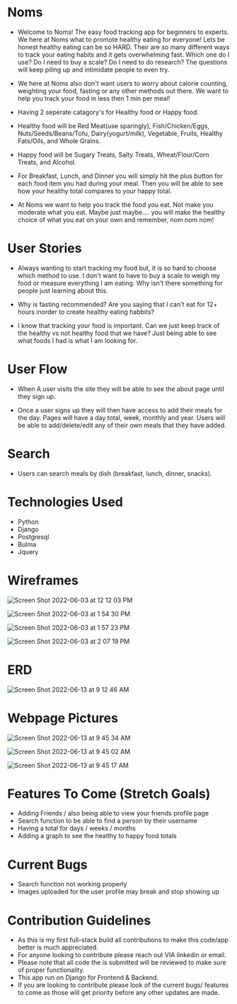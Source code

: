# Noms
- Welcome to Noms! The easy food tracking app for beginners to experts. We here at Noms what to promote healthy eating for everyone! Lets be honest healthy eating can be so HARD. Their are so many different ways to track your eating habits and it gets overwhelming fast. Which one do I use? Do I need to buy a scale? Do I need to do research? The questions will keep piling up and intimidate people to even try. 

- We here at Noms also don't want users to worry about calorie counting, weighting your food, fasting or any other methods out there. We want to help you track your food in less then 1 min per meal!

- Having 2 seperate catagory's for Healthy food or Happy food.

- Healthy food will be Red Meat(use sparingly), Fish/Chicken/Eggs, Nuts/Seeds/Beans/Tofu, Dairy(yogurt/milk), Vegetable, Fruits, Healthy Fats/Oils, and Whole Grains.

- Happy food will be Sugary Treats, Salty Treats, Wheat/Flour/Corn Treats, and Alcohol.

- For Breakfast, Lunch, and Dinner you will simply hit the plus button for each food item you had during your meal. Then you will be able to see how your healthy total compares to your happy total.  

- At Noms we want to help you track the food you eat. Not make you moderate what you eat. Maybe just maybe.... you will make the healthy choice of what you eat on your own and remember, nom nom nom!


# User Stories
- Always wanting to start tracking my food but, it is so hard to choose which method to use.  I don't want to have to buy a scale to weigh my food or measure everything I am eating. Why isn't there something for people just learning about this.

- Why is fasting recommended? Are you saying that I can't eat for 12+ hours inorder to create healthy eating habbits?

- I know that tracking your food is important. Can we just keep track of the healthy vs not healthy food that we have? Just being able to see what foods I had is what I am looking for.

# User Flow
- When A user visits the site they will be able to see the about page until they sign up.

- Once a user signs up they will then have access to add their meals for the day.  Pages will have a day total, week, monthly and year. Users will be able to add/delete/edit any of their own meals that they have added. 


# Search
- Users can search meals by dish (breakfast, lunch, dinner, snacks).


# Technologies Used
- Python
- Django
- Postgresql
- Bulma
- Jquery

# Wireframes

![Screen Shot 2022-06-03 at 12 12 03 PM](https://user-images.githubusercontent.com/100162086/171935039-fb5ccd64-89e3-4d4a-96c4-d55f8293bc69.png)

![Screen Shot 2022-06-03 at 1 54 30 PM](https://user-images.githubusercontent.com/100162086/171935104-5d043d98-9c2f-41cd-914c-b717b568797b.png)


![Screen Shot 2022-06-03 at 1 57 23 PM](https://user-images.githubusercontent.com/100162086/171935134-a43a9760-16e4-4b89-8839-51e44ea93b46.png)

![Screen Shot 2022-06-03 at 2 07 19 PM](https://user-images.githubusercontent.com/100162086/171935171-ccd09225-216d-447e-8a50-2d3f986d5c28.png)

# ERD
![Screen Shot 2022-06-13 at 9 12 46 AM](https://user-images.githubusercontent.com/100162086/173361675-44712d84-b0c1-44cc-9be4-da595c5c6fc8.png)

# Webpage Pictures

![Screen Shot 2022-06-13 at 9 45 34 AM](https://user-images.githubusercontent.com/100162086/173371414-373f4d1e-6aee-4aa4-befb-eb982d9d57cc.png)

![Screen Shot 2022-06-13 at 9 45 02 AM](https://user-images.githubusercontent.com/100162086/173371431-06c2c3e7-d40c-4b6b-bb79-228a3971c86c.png)

![Screen Shot 2022-06-13 at 9 45 17 AM](https://user-images.githubusercontent.com/100162086/173371443-5f865686-b740-4199-8972-e93df10021a5.png)



# Features To Come (Stretch Goals)
- Adding Friends / also being able to view your friends profile page
- Search function to be able to find a person by their username
- Having a total for days / weeks / months
- Adding a graph to see the healthy to happy food totals

# Current Bugs
- Search function not working properly
- Images uploaded for the user profile may break and stop showing up

# Contribution Guidelines
- As this is my first full-stack build all contributions to make this code/app better is much appreciated.
- For anyone looking to contribute please reach out VIA linkedin or email.
- Please note that all code the is submitted will be reviewed to make sure of proper functionality.
- This app run on Django for Frontend & Backend.
- If you are looking to contribute please look of the current bugs/ features to come as those will get priority before any other updates are made.

